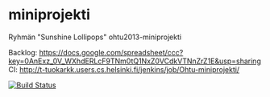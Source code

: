 miniprojekti
============

Ryhmän "Sunshine Lollipops" ohtu2013-miniprojekti  


Backlog: https://docs.google.com/spreadsheet/ccc?key=0AnExz_0V_WXhdERLcF9TNm0tQ1NxZ0VCdkVTNnZrZ1E&usp=sharing  
CI: http://t-tuokarkk.users.cs.helsinki.fi/jenkins/job/Ohtu-miniprojekti/


[![Build Status](http://t-tuokarkk.users.cs.helsinki.fi/jenkins/job/Ohtu-miniprojekti/badge/icon)](http://t-tuokarkk.users.cs.helsinki.fi/jenkins/job/Ohtu-miniprojekti/)
